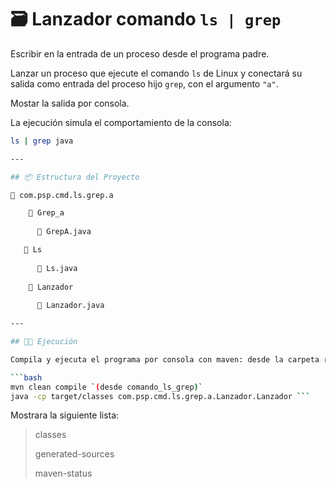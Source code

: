 # 🗃️ Lanzador comando `ls | grep`

Escribir en la entrada de un proceso desde el programa padre.

Lanzar un proceso que ejecute el comando `ls` de Linux y conectará su salida como entrada del proceso hijo `grep`, con el argumento `"a"`.

Mostar la salida por consola.

La ejecución simula el comportamiento de la consola:

```bash
ls | grep java

---

## 📦 Estructura del Proyecto

📁 com.psp.cmd.ls.grep.a

    📁 Grep_a
  
      📄 GrepA.java

   📁 Ls
  
      📄 Ls.java
 
    📁 Lanzador
  
      📄 Lanzador.java

---

## 🧑‍💻 Ejecución

Compila y ejecuta el programa por consola con maven: desde la carpeta raíz donde se encuentra el `pom.xml`.

```bash
mvn clean compile `(desde comando_ls_grep)`
java -cp target/classes com.psp.cmd.ls.grep.a.Lanzador.Lanzador ```
```

Mostrara la siguiente lista:

> classes
>
> generated-sources
>
> maven-status
